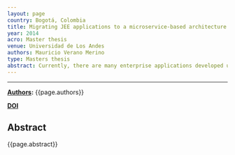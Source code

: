 ```yaml
---
layout: page
country: Bogotá, Colombia
title: Migrating JEE applications to a microservice-based architecture deployed in the cloud.
year: 2014
acro: Master thesis
venue: Universidad de Los Andes
authors: Mauricio Verano Merino
type: Masters thesis
abstract: Currently, there are many enterprise applications developed using the Java Enterprise Edition API’s and specifications with a monolithic architecture. This API’s and specifications was not designed to support today’s application requirements. The way most enterprises have adapted their JEE applications for today’s requirements is improving their machines configurations. The previous fact have a big impact in terms of costs. On the other hand, appears cloud computing paradigm. This paradigm is being adopted by many companies in order to support high scalability requirements. This technology is often used to deploy monolith applications in a cloud provider. This solution makes expenses increase compared to an application that was designed and developed to satisfy high scalability requirements and be deployed in the cloud. The prior facts motivates this dissertation. We have designed and implemented a process to make easier the JEE modernization into a micro-service based architecture deployed in the cloud. This process was made in order to take a monolith application and turn into a distributed application, in which every small part could be scaled independently to the other parts. These facts are translated in terms of optimizing computational resources and money. In order to observe the consequences of splitting a monolith application into small pieces of code, it was executed some load test to both applications (monolith and micro-service) using the same tests scenarios. This load tests were designed in order to compare the results obtained by each application. In addition, all the test scenarios were run three times. Finally the results are based on three metrics average response time (milliseconds), percentage error (percentage) and throughput (number of request/second)
---
```


---

**[Authors](#):** {{page.authors}}

**[DOI]({{page.doi}})** 

## Abstract

{{page.abstract}}